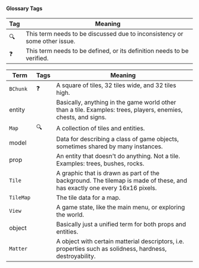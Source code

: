 #### Glossary Tags

Tag        | Meaning
-----------|--------
:mag:      | This term needs to be discussed due to inconsistency or some other issue.
:question: | This term needs to be defined, or its definition needs to be verified.



Term      | Tags       | Meaning
----------|------------|--------
`BChunk`  | :question: | A square of tiles, 32 tiles wide, and 32 tiles high.
entity    |            | Basically, anything in the game world other than a tile. Examples: trees, players, enemies, chests, and signs.
`Map`     | :mag:      | A collection of tiles and entities.
model     |            | Data for describing a class of game objects, sometimes shared by many instances.
prop      |            | An entity that doesn't do anything. Not a tile. Examples: trees, bushes, rocks.
`Tile`    |            | A graphic that is drawn as part of the background. The tilemap is made of these, and has exactly one every 16x16 pixels.
`TileMap` |            | The tile data for a map.
`View`    |            | A game state, like the main menu, or exploring the world.
object    |            | Basically just a unified term for both props and entities.
`Matter`  |            | A object with certain matterial descriptors, i.e. properties such as solidness, hardness, destroyability.
